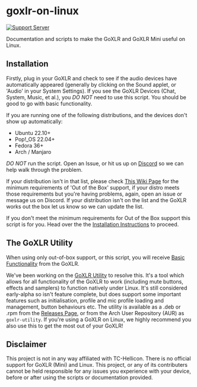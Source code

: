 # goxlr-on-linux

[![Support Server](https://img.shields.io/discord/828348446775574548.svg?label=Discord&logo=Discord&colorB=7289da&style=flat)](https://discord.gg/Wbp3UxkX2j)

Documentation and scripts to make the GoXLR and GoXLR Mini useful on Linux.

## Installation
Firstly, plug in your GoXLR and check to see if the audio devices have automatically appeared (generally by clicking on the Sound applet, or 'Audio' in your System Settings). If you see the GoXLR Devices (Chat, System, Music, et al.), you *DO NOT* need to use this script. You should be good to go with basic functionality.

If you are running one of the following distributions, and the devices don't show up automatically:
* Ubuntu 22.10+
* Pop!_OS 22.04+
* Fedora 36+
* Arch / Manjaro

*DO NOT* run the script. Open an Issue, or hit us up on [Discord](https://discord.gg/Wbp3UxkX2j) so we can help walk through the problem.

If your distribution isn't in that list, please check [This Wiki Page](https://github.com/GoXLR-on-Linux/goxlr-on-linux/wiki/Out-of-Box-Support) for the minimum requirements of 'Out of the Box' support, if your distro meets those requirements but you're having problems, again, open an issue or message us on Discord. If your distribution isn't on the list and the GoXLR works out the box let us know so we can update the list.

If you don't meet the minimum requirements for Out of the Box support this script is for you. Head over the the [Installation Instructions](https://github.com/GoXLR-on-Linux/goxlr-on-linux/wiki/Requirements-and-Installation-Instructions) to proceed.

## The GoXLR Utility
When using only out-of-box support, or this script, you will receive [Basic Functionality](https://github.com/GoXLR-on-Linux/goxlr-on-linux/wiki/Basic-Functionality) from the GoXLR.

We've been working on the [GoXLR Utility](https://github.com/GoXLR-on-Linux/goxlr-utility/) to resolve this. It's a tool which allows for all functionality of the GoXLR to work (including mute buttons, effects and samplers) to function natively under Linux. It's still considered early-alpha so isn't feature complete, but does support some important features such as initialisation, profile and mic profile loading and management, button behaviours etc. The utility is available as a .deb or .rpm from the [Releases Page](https://github.com/GoXLR-on-Linux/goxlr-utility/releases), or from the Arch User Repository (AUR) as `goxlr-utility`. If you're using a GoXLR on Linux, we highly recommend you also use this to get the most out of your GoXLR!

 

## Disclaimer
This project is not in any way affiliated with TC-Hellicon. There is no official support for GoXLR (Mini) and Linux. This project, or any of its contributers cannot be held responsible for any issues you experience with your device, before or after using the scripts or documentation provided.
